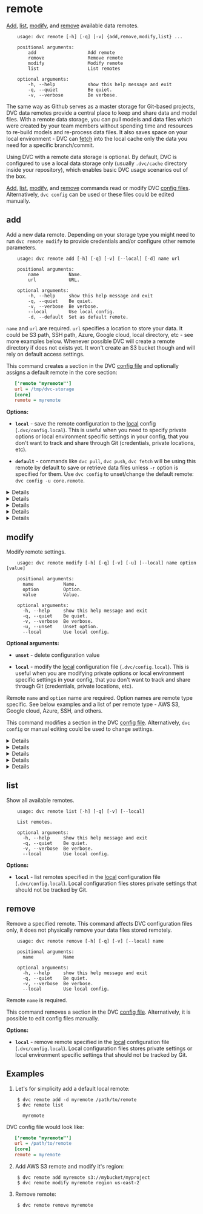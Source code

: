 # remote

[Add](#add), [list](#list), [modify](#modify), and [remove](#remove) available
data remotes.

```usage
    usage: dvc remote [-h] [-q] [-v] {add,remove,modify,list} ...

    positional arguments:
        add                   Add remote
        remove                Remove remote
        modify                Modify remote
        list                  List remotes

    optional arguments:
        -h, --help            show this help message and exit
        -q, --quiet           Be quiet.
        -v, --verbose         Be verbose.
```

The same way as Github serves as a master storage for Git-based projects, DVC
data remotes provide a central place to keep and share data and model files.
With a remote data storage, you can pull models and data files which were
created by your team members without spending time and resources to re-build
models and re-process data files. It also saves space on your local environment -
DVC can [fetch](/doc/commands-reference/fetch) into the local cache only the
data you need for a specific branch/commit.

Using DVC with a remote data storage is optional. By default, DVC is
configured to use a local data storage only (usually `.dvc/cache` directory
inside your repository), which enables basic DVC usage scenarios out of the box.

[Add](#add), [list](#list), [modify](#modify), and [remove](#remove) commands
read or modify DVC [config files](/doc/user-guide/dvc-files-and-directories).
Alternatively, `dvc config` can be used or these files could be edited manually.


## add

Add a new data remote. Depending on your storage type you might need to run `dvc
remote modify` to provide credentials and/or configure other remote parameters.

```usage
    usage: dvc remote add [-h] [-q] [-v] [--local] [-d] name url

    positional arguments:
        name           Name.
        url            URL.

    optional arguments:
        -h, --help     show this help message and exit
        -q, --quiet    Be quiet.
        -v, --verbose  Be verbose.
        --local        Use local config.
        -d, --default  Set as default remote.
```

`name` and `url` are required. `url` specifies a location to store your data. It
could be S3 path, SSH path, Azure, Google cloud, local directory, etc - see more
examples below. Whenever possible DVC will create a remote directory if does not
exists yet. It won't create an S3 bucket though and will rely on default access
settings.

This command creates a section in the DVC [config file](/doc/user-guide/dvc-files-and-directories)
and optionally assigns a default remote in the core section:

```ini
   ['remote "myremote"']
   url = /tmp/dvc-storage
   [core]
   remote = myremote
```

**Options:**

* **`local`** - save the remote configuration to the
[local](/doc/user-guide/dvc-files-and-directories) config (`.dvc/config.local`).
This is useful when you need to specify private options or local environment
specific settings in your config, that you don't want to track and share through
 Git (credentials, private locations, etc).

* **`default`** - commands like `dvc pull`, `dvc push`, `dvc fetch` will be
using this remote by default to save or retrieve data files unless `-r` option
is specified for them. Use `dvc config` to unset/change the default remote:
`dvc config -u core.remote`.


<details>

### Click for AWS S3 example

```dvc
    $ dvc remote add myremote s3://bucket/path
```

By default DVC expects your AWS CLI is already
[configured](https://docs.aws.amazon.com/cli/latest/userguide/cli-chap-getting-started.html).
DVC will be using default AWS credentials file to access S3. To override some of
these settings, you could the options described in `dvc remote modify`.

We use `boto3` library to set up a client and communicate with AWS S3.
The following API methods are performed:
- `list_objects_v2`
- `head_object`
- `download_file`
- `upload_file`
- `delete_object`
- `copy`

So, make sure you have the following permissions enabled:
- s3:ListBucket
- s3:GetObject
- s3:PutObject
- s3:DeleteObject

</details>

<details>

### Click for Azure example

```dvc
    $ export AZURE_STORAGE_CONNECTION_STRING="<my-connection-string>"
    $ dvc remote add myremote "azure://ContainerName=my-bucket;"
```

The Azure Blob Storage remote can also be configured entirely via environment
variables:

```dvc
    $ export AZURE_STORAGE_CONNECTION_STRING="<my-connection-string>"
    $ export AZURE_STORAGE_CONTAINER_NAME="my-bucket"
    $ dvc remote add myremote "azure://"
```

Alternatively, all the configuration can also be passed via the remote URL:

```dvc
    $ dvc remote add myremote "azure://ContainerName=my-bucket;<my-connection-string>"
```

* **`connection string`** - this is the connection string to access your Azure
Storage Account. If you don't already have a storage account, you can create
one following [these instructions](https://docs.microsoft.com/en-us/azure/storage/common/storage-create-storage-account).
The connection string can be found in the "Access Keys" pane of your Storage
Account resource in the Azure portal.

* **`container name`** this is the top-level container in your Azure Storage
Account under which all the files for this remote will be uploaded. If the
container doesn't already exist, it will be created automatically.

</details>


<details>

### Click for Google Cloud Storage example

```dvc
    $ dvc remote add myremote gs://bucket/path
```

</details>

<details>

### Click for SSH example

```dvc
    $ dvc remote add myremote ssh://user@example.com:/path/to/dir
```

</details>

<details>

### Click for HDFS example

```dvc
    $ dvc remote add myremote hdfs://user@example.com/path/to/dir
```

</details>


## modify

Modify remote settings.

```usage
    usage: dvc remote modify [-h] [-q] [-v] [-u] [--local] name option [value]

    positional arguments:
      name           Name.
      option         Option.
      value          Value.

    optional arguments:
      -h, --help     show this help message and exit
      -q, --quiet    Be quiet.
      -v, --verbose  Be verbose.
      -u, --unset    Unset option.
      --local        Use local config.
```

**Optional arguments:**

* **`unset`** - delete configuration value

* **`local`** - modify the [local](/doc/user-guide/dvc-files-and-directories)
configuration file (`.dvc/config.local`). This is useful when you are modifying
private options or local environment specific settings in your config, that you
don't want to track and share through Git (credentials, private locations, etc).

Remote `name` and `option` name are required. Option names are remote type
specific. See below examples and a list of per remote type - AWS S3, Google
cloud, Azure, SSH, and others.

This command modifies a section in the DVC [config file](/doc/user-guide/dvc-files-and-directories).
Alternatively, `dvc config` or manual editing could be used to change settings.

<details>

### Click for AWS S3 available options

By default DVC expects your AWS CLI is already
[configured](https://docs.aws.amazon.com/cli/latest/userguide/cli-chap-getting-started.html).
DVC will be using default AWS credentials file to access S3. To override some of
these settings, you could use the following options:

* **`region`** - change AWS S3 remote region::

  ```dvc
    $ dvc remote modify myremote region us-east-2
  ```

* **`profile`** - credentials profile name to use to access AWS S3:

  ```dvc
    $ dvc remote modify myremote profile myprofile
  ```

* **`credentialpath`** - credentials path to use to access AWS S3:

  ```dvc
    $ dvc remote modify myremote credentialpath /path/to/my/creds
  ```

* **`endpointurl`** - endpoint URL to use to access AWS S3:

  ```dvc
    $ dvc remote modify myremote endpointurl myendpoint.com
  ```

* **`url`** - remote location URL

  ```dvc
    $ dvc remote modify myremote url s3://bucket/remote
  ```

</details>

<details>

### Click for Azure available options

* **`url`** - remote location URL

  ```dvc
    $ dvc remote modify myremote url "azure://ContainerName=remote;"
  ```

</details>


<details>

### Click for Google Cloud Storage available options

* **`projectname`** - project name to use.

  ```dvc
    $ dvc remote modify myremote projectname myproject
  ```

* **`url`** - remote location URL.

  ```dvc
    $ dvc remote modify myremote url gs://bucket/remote
  ```

</details>

<details>

### Click for SSH available options

* **`url`** - remote location URL.

  ```dvc
    $ dvc remote modify myremote url ssh://user@example.com:/path/to/remote
  ```

* **`user`** - username to use to access a remote.

  ```dvc
    $ dvc remote modify myremote user myuser
  ```

* **`port`** - port to use to access a remote (default: 22).

  ```dvc
    $ dvc remote modify myremote port 2222
  ```

* **`keyfile`** - path to private key to use to access a remote.

  ```dvc
    $ dvc remote modify myremote keyfile /path/to/keyfile
  ```
  
* **`password`** - password to use to access a remote.

  ```dvc
    $ dvc remote modify myremote password mypassword
  ```

* **`ask_password`** - ask for password to use when accessing a remote.

  ```dvc
    $ dvc remote modify myremote ask_password true
  ```

</details>

<details>

### Click for HDFS available options

* **`user`** - username to use to access a remote.

  ```dvc
    $ dvc remote modify myremote user myuser
  ```

</details>


## list

Show all available remotes.

```usage
    usage: dvc remote list [-h] [-q] [-v] [--local]

    List remotes.

    optional arguments:
      -h, --help     show this help message and exit
      -q, --quiet    Be quiet.
      -v, --verbose  Be verbose.
      --local        Use local config.
```

**Options:**

* **`local`** - list remotes specified in the
[local](/doc/user-guide/dvc-files-and-directories) configuration file
(`.dvc/config.local`). Local configuration files stores private settings that
should not be tracked by Git.


## remove

Remove a specified remote. This command affects DVC configuration files only, it
does not physically remove your data files stored remotely.

```usage
    usage: dvc remote remove [-h] [-q] [-v] [--local] name

    positional arguments:
      name           Name

    optional arguments:
      -h, --help     show this help message and exit
      -q, --quiet    Be quiet.
      -v, --verbose  Be verbose.
      --local        Use local config.
```

Remote `name` is required.

This command removes a section in the DVC [config file](/doc/user-guide/dvc-files-and-directories).
Alternatively, it is possible to edit config files manually.

**Options:**

* **`local`** - remove remote specified in the
[local](/doc/user-guide/dvc-files-and-directories) configuration file
(`.dvc/config.local`). Local configuration files stores private settings or
local environment specific settings that should not be tracked by Git.


## Examples

1. Let's for simplicity add a default local remote:

```dvc
    $ dvc remote add -d myremote /path/to/remote
    $ dvc remote list

      myremote
```

DVC config file would look like:

```ini
   ['remote "myremote"']
   url = /path/to/remote
   [core]
   remote = myremote
```

2. Add AWS S3 remote and modify it's region:

```dvc
    $ dvc remote add myremote s3://mybucket/myproject
    $ dvc remote modify myremote region us-east-2
```

3. Remove remote:

```dvc
    $ dvc remote remove myremote
```
